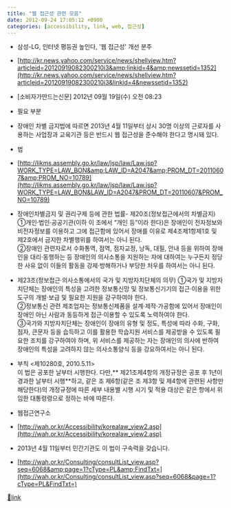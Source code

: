 ```yaml
---
title: "웹 접근성 관련 모음"
date: 2012-09-24 17:05:12 +0900
categories: [accessibility, link, web, 접근성]
---
```


- 삼성-LG, 인터넷 평등권 높인다, '웹 접근성' 개선 분주
- [http://kr.news.yahoo.com/service/news/shellview.htm?articleid=20120919082300210i3&amp;linkid=4&amp;newssetid=1352](http://kr.news.yahoo.com/service/news/shellview.htm?articleid=20120919082300210i3&linkid=4&newssetid=1352)
- [소비자가만드는신문] 2012년 09월 19일(수) 오전 08:23
- 필요 부분
- 장애인 차별 금지법에 따르면 2013년 4월 11일부터 상시 30명 이상의 근로자를 사용하는 사업장과 교육기관 등은 반드시 웹 접근성을 준수해야 한다고 명시돼 있다. 


- 법
- [http://likms.assembly.go.kr/law/jsp/law/Law.jsp?WORK_TYPE=LAW_BON&amp;LAW_ID=A2047&amp;PROM_DT=20110607&amp;PROM_NO=10789](http://likms.assembly.go.kr/law/jsp/law/Law.jsp?WORK_TYPE=LAW_BON&LAW_ID=A2047&PROM_DT=20110607&PROM_NO=10789)
- 장애인차별금지 및 권리구제 등에 관한 법률- 제20조(정보접근에서의 차별금지) ①개인·법인·공공기관(이하 이 조에서 “개인 등”이라 한다)은 장애인이 전자정보와 비전자정보를 이용하고 그에 접근함에 있어서 장애를 이유로 제4조제1항제1호 및 제2호에서 금지한 차별행위를 하여서는 아니 된다.  
②장애인 관련자로서 수화통역, 점역, 점자교정, 낭독, 대필, 안내 등을 위하여 장애인을 대리·동행하는 등 장애인의 의사소통을 지원하는 자에 대하여는 누구든지 정당한 사유 없이 이들의 활동을 강제·방해하거나 부당한 처우를 하여서는 아니 된다.
- 제23조(정보접근·의사소통에서의 국가 및 지방자치단체의 의무) ①국가 및 지방자치단체는 장애인의 특성을 고려한 정보통신망 및 정보통신기기의 접근·이용을 위한 도구의 개발·보급 및 필요한 지원을 강구하여야 한다.  
②정보통신 관련 제조업자는 정보통신제품을 설계·제작·가공함에 있어서 장애인이 장애인 아닌 사람과 동등하게 접근·이용할 수 있도록 노력하여야 한다.  
③국가와 지방자치단체는 장애인이 장애의 유형 및 정도, 특성에 따라 수화, 구화, 점자, 큰문자 등을 습득하고 이를 활용한 학습지원 서비스를 제공받을 수 있도록 필요한 조치를 강구하여야 하며, 위 서비스를 제공하는 자는 장애인의 의사에 반하여 장애인의 특성을 고려하지 않는 의사소통양식 등을 강요하여서는 아니 된다.
- 부칙 &lt;제10280호, 2010.5.11&gt;  
이 법은 공포한 날부터 시행한다. 다만,** 제21조제4항의 개정규정은 공포 후 1년이 경과한 날부터 시행**하고, 같은 조 제6항(같은 조 제3항 및 제4항에 관련된 사항만 해당한다)의 개정규정에 따른 세부 내용별 시행 시기 및 적용 대상은 같은 항에서 위임한 대통령령으로 정하는 바에 따른다.



- 웹접근연구소
- [http://wah.or.kr/Accessibility/korealaw_view2.asp](http://wah.or.kr/Accessibility/korealaw_view2.asp)
- 2013년 4월 11일부터 민간기관도 이 법이 구속력을 갖습니다.
- [http://wah.or.kr/Consulting/consultList_view.asp?seq=6068&amp;page=1?cType=PL&amp;FindTxt=](http://wah.or.kr/Consulting/consultList_view.asp?seq=6068&page=1?cType=PL&FindTxt=)






[🔗link](http://www.mins01.com/mh/tech/read/799)